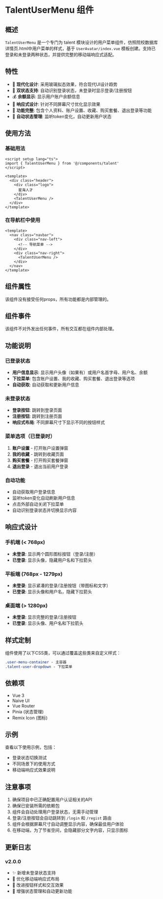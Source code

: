 # TalentUserMenu 组件

## 概述

`TalentUserMenu` 是一个专门为 talent 模块设计的用户菜单组件，仿照院校数据库详情页.html中用户菜单的样式，基于 `UserAvatar/index.vue` 模板创建。支持已登录和未登录两种状态，并提供完整的移动端响应式适配。

## 特性

- 🎨 **现代化设计**: 采用玻璃拟态效果，符合现代UI设计趋势
- 🔐 **双状态支持**: 自动识别登录状态，未登录时显示登录/注册按钮
- 💰 **余额显示**: 显示用户账户余额信息
- 📱 **响应式设计**: 针对不同屏幕尺寸优化显示效果
- 🎯 **功能完整**: 包含个人资料、账户设置、收藏、购买套餐、退出登录等功能
- 🔄 **自动状态管理**: 监听token变化，自动更新用户状态

## 使用方法

### 基础用法

```vue
<script setup lang="ts">
import { TalentUserMenu } from '@/components/talent'
</script>

<template>
  <div class="header">
    <div class="logo">
      星海人才
    </div>
    <TalentUserMenu />
  </div>
</template>
```

### 在导航栏中使用

```vue
<template>
  <nav class="navbar">
    <div class="nav-left">
      <!-- 导航菜单 -->
    </div>
    <div class="nav-right">
      <TalentUserMenu />
    </div>
  </nav>
</template>
```

## 组件属性

该组件没有接受任何props，所有功能都是内部管理的。

## 组件事件

该组件不对外发出任何事件，所有交互都在组件内部处理。

## 功能说明

### 已登录状态
- **用户信息显示**: 显示用户头像（如果有）或用户名首字母、用户名、余额
- **下拉菜单**: 包含账户设置、我的收藏、购买套餐、退出登录等选项
- **自动获取**: 自动获取和更新用户信息

### 未登录状态
- **登录按钮**: 跳转到登录页面
- **注册按钮**: 跳转到注册页面
- **响应式布局**: 不同屏幕尺寸下显示不同的按钮样式

### 菜单选项（已登录时）
1. **账户设置** - 打开账户设置弹窗
2. **我的收藏** - 跳转到收藏页面
3. **购买套餐** - 打开购买套餐弹窗
4. **退出登录** - 退出当前用户登录

### 自动功能
- 自动获取用户登录信息
- 监听token变化自动刷新用户信息
- 点击外部自动关闭下拉菜单
- 自动识别登录状态并切换显示内容

## 响应式设计

### 手机端 (< 768px)
- **未登录**: 显示两个圆形图标按钮（登录/注册）
- **已登录**: 显示头像，隐藏用户名和下拉箭头

### 平板端 (768px - 1279px)
- **未登录**: 显示紧凑的登录/注册按钮（带图标和文字）
- **已登录**: 显示头像和用户名，隐藏下拉箭头

### 桌面端 (> 1280px)
- **未登录**: 显示完整的登录/注册按钮
- **已登录**: 显示头像、用户名和下拉箭头

## 样式定制

组件使用了以下CSS类，可以通过覆盖这些类来自定义样式：

```css
.user-menu-container - 主容器
.talent-user-dropdown - 下拉菜单
```

## 依赖项

- Vue 3
- Naive UI
- Vue Router
- Pinia (状态管理)
- Remix Icon (图标)

## 示例

查看以下使用示例，包括：
- 登录状态切换测试
- 不同场景下的使用方式
- 移动端响应式效果说明

## 注意事项

1. 确保项目中已正确配置用户认证相关的API
2. 确保已安装所需的依赖包
3. 组件会自动处理用户登录状态，无需手动管理
4. 登录/注册按钮会自动跳转到 `/login` 和 `/regist` 路由
5. 组件会根据屏幕尺寸自动调整显示内容，确保最佳用户体验
6. 在移动端，为了节省空间，会隐藏部分文字内容，只显示图标

## 更新日志

### v2.0.0
- ✨ 新增未登录状态支持
- 📱 优化移动端响应式布局
- 🎨 改进按钮样式和交互效果
- 🔄 增强状态管理和自动更新功能
